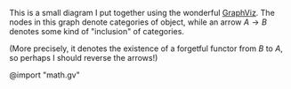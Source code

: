 This is a small diagram I put together using the wonderful [GraphViz](https://www.graphviz.org/). The nodes in this graph denote categories of object, while an arrow $A \to B$ denotes some kind of "inclusion" of categories.

(More precisely, it denotes the existence of a forgetful functor from $B$ to $A$, so perhaps I should reverse the arrows!)

@import "math.gv"
